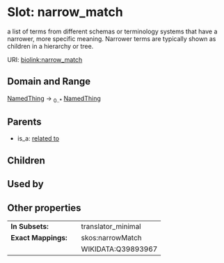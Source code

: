 
# Slot: narrow_match


a list of terms from different schemas or terminology systems that have a narrower, more specific meaning. Narrower terms are typically shown as children in a hierarchy or tree.

URI: [biolink:narrow_match](https://w3id.org/biolink/vocab/narrow_match)


## Domain and Range

[NamedThing](NamedThing.md) &#8594;  <sub>0..\*</sub> [NamedThing](NamedThing.md)

## Parents

 *  is_a: [related to](related_to.md)

## Children


## Used by


## Other properties

|  |  |  |
| --- | --- | --- |
| **In Subsets:** | | translator_minimal |
| **Exact Mappings:** | | skos:narrowMatch |
|  | | WIKIDATA:Q39893967 |

